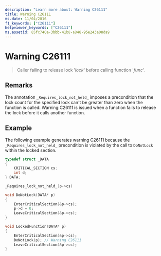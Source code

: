 ```yaml
---
description: "Learn more about: Warning C26111"
title: Warning C26111
ms.date: 11/04/2016
f1_keywords: ["C26111"]
helpviewer_keywords: ["C26111"]
ms.assetid: 85fc740a-3bbb-41b8-a848-95e243a08da9
---
```

# Warning C26111

> Caller failing to release lock '*lock*' before calling function '*func*'.

## Remarks

The annotation `_Requires_lock_not_held_` imposes a precondition that the lock count for the specified lock can't be greater than zero when the function is called. Warning C26111 is issued when a function fails to release the lock before it calls another function.

## Example

The following example generates warning C26111 because the `_Requires_lock_not_held_` precondition is violated by the call to `DoNotLock` within the locked section.

```cpp
typedef struct _DATA
{
    CRITICAL_SECTION cs;
    int d;
} DATA;

_Requires_lock_not_held_(p->cs)

void DoNotLock(DATA* p)
{
    EnterCriticalSection(&p->cs);
    p->d = 0;
    LeaveCriticalSection(&p->cs);
}

void LockedFunction(DATA* p)
{
    EnterCriticalSection(&p->cs);
    DoNotLock(p); // Warning C26111
    LeaveCriticalSection(&p->cs);
}
```
